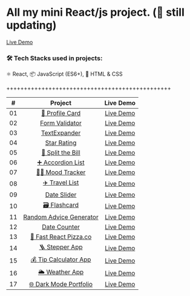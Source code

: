 # All my mini React/js project. (🚀 still updating)

[Live Demo](https://mini-assignments.vercel.app/)

### 🛠 Tech Stacks used in projects:

⚛️ React, 📦 JavaScript (ES6+), 🎨 HTML & CSS

+++++++++++++++++++++++++++++++++++++++++++++++

|  #  |                                                 Project                                                  |                           Live Demo                            |
| :-: | :------------------------------------------------------------------------------------------------------: | :------------------------------------------------------------: |
| 01  |        [🧬 Profile Card](https://github.com/naLeilan/miniAssignments/tree/main/Apps/ProfileCard)         |     [Live Demo](https://mini-assignments-ursg.vercel.app/)     |
| 02  |        [Form Validator](https://github.com/naLeilan/miniAssignments/tree/main/Apps/formValidator)        | [Live Demo](https://leilanSchmitz.com/projects/formValidator/) |
| 03  |         [TextExpander](https://github.com/naLeilan/miniAssignments/tree/main/Apps/TextExpander)          | [Live Demo](https://leilanSchmitz.com/projects/TextExpander/)  |
| 04  |          [Star Rating](https://github.com/naLeilan/miniAssignments/tree/main/Apps/StarsRating)           |  [Live Demo](https://leilanSchmitz.com/projects/StarRating/)   |
| 05  |    [💸 Split the Bill](https://github.com/LinSchmitz/miniAssignments/tree/main/Apps/split-The-Bills)     |     [Live Demo](https://mini-assignments-3zjv.vercel.app/)     |
| 06  |      [➕ Accordion List](https://github.com/naLeilan/miniAssignments/tree/main/Apps/accordionList)       |     [Live Demo](https://mini-assignments-tfof.vercel.app/)     |
| 07  |        [👧🏼 Mood Tracker](https://github.com/naLeilan/miniAssignments/tree/main/Apps/moodTracker)         |     [Live Demo](https://mini-assignments-5o7w.vercel.app/)     |
| 08  |         [✈️ Travel List](https://github.com/naLeilan/miniAssignments/tree/main/Apps/travelList)          |     [Live Demo](https://mini-assignments-uh6k.vercel.app/)     |
| 09  |           [Date Slider](https://github.com/naLeilan/miniAssignments/tree/main/Apps/dateSlider)           |  [Live Demo](https://leilanSchmitz.com/projects/dateSlider/)   |
| 10  |           [🗃️ Flashcard](https://github.com/naLeilan/miniAssignments/tree/main/Apps/flashcard)           |     [Live Demo](https://mini-assignments-3fj8.vercel.app/)     |
| 11  |     [Random Advice Generator](https://github.com/naLeilan/miniAssignments/tree/main/Apps/getAdvice)      |   [Live Demo](https://leilanSchmitz.com/projects/getAdvice/)   |
| 12  |          [Date Counter](https://github.com/naLeilan/miniAssignments/tree/main/Apps/dateCounter)          |  [Live Demo](https://leilanSchmitz.com/projects/dateCounter/)  |
| 13  |     [🍕 Fast React Pizza.co](https://github.com/naLeilan/miniAssignments/tree/main/Apps/pizza-menu)      |     [Live Demo](https://mini-assignments-ywrt.vercel.app/)     |
| 14  |            [🪜 Stepper App](https://github.com/naLeilan/miniAssignments/tree/main/Apps/Steps)            |     [Live Demo](https://mini-assignments-u21r.vercel.app/)     |
| 15  |      [💰 Tip Calculator App](https://github.com/naLeilan/miniAssignments/tree/main/Apps/splitBill)       |   [Live Demo](https://leilanSchmitz.com/projects/splitbill/)   |
| 16  |         [🌥️ Weather App](https://github.com/naLeilan/miniAssignments/tree/main/Apps/weather-app)         |     [Live Demo](https://mini-assignments-y1pv.vercel.app/)     |
| 17  | [🌐 Dark Mode Portfolio](https://github.com/LinSchmitz/miniAssignments/tree/main/Apps/darkModePortfolio) |    [Live Demo](https://darkmodeportfolio-sch.netlify.app/)     |
